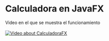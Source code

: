 # Calculadora en JavaFX
Video en el que se muestra el funcionamiento <br><br>
[![Video about CalculadoraFX](https://img.youtube.com/vi/yR27oZp1wUk/0.jpg)](https://www.youtube.com/watch?v=yR27oZp1wUk)
